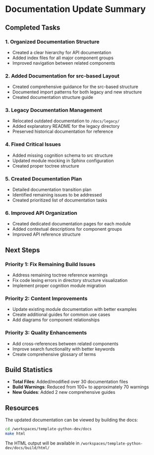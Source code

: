 # Documentation Update Summary

## Completed Tasks

### 1. Organized Documentation Structure
- Created a clear hierarchy for API documentation
- Added index files for all major component groups
- Improved navigation between related components

### 2. Added Documentation for src-based Layout
- Created comprehensive guidance for the src-based structure
- Documented import patterns for both legacy and new structure
- Created documentation structure guide

### 3. Legacy Documentation Management
- Relocated outdated documentation to `/docs/legacy/`
- Added explanatory README for the legacy directory
- Preserved historical documentation for reference

### 4. Fixed Critical Issues
- Added missing cognition schema to src structure
- Updated module mocking in Sphinx configuration
- Created proper toctree structure

### 5. Created Documentation Plan
- Detailed documentation transition plan
- Identified remaining issues to be addressed
- Created prioritized list of documentation tasks

### 6. Improved API Organization
- Created dedicated documentation pages for each module
- Added contextual descriptions for component groups
- Improved API reference structure

## Next Steps

### Priority 1: Fix Remaining Build Issues
- Address remaining toctree reference warnings
- Fix code lexing errors in directory structure visualization
- Implement proper cognition module migration

### Priority 2: Content Improvements
- Update existing module documentation with better examples
- Create additional guides for common use cases
- Add diagrams for component relationships

### Priority 3: Quality Enhancements
- Add cross-references between related components
- Improve search functionality with better keywords
- Create comprehensive glossary of terms

## Build Statistics
- **Total Files**: Added/modified over 30 documentation files
- **Build Warnings**: Reduced from 100+ to approximately 70 warnings
- **New Guides**: Added 2 new comprehensive guides

## Resources
The updated documentation can be viewed by building the docs:

```bash
cd /workspaces/template-python-dev/docs
make html
```

The HTML output will be available in `/workspaces/template-python-dev/docs/build/html/`
